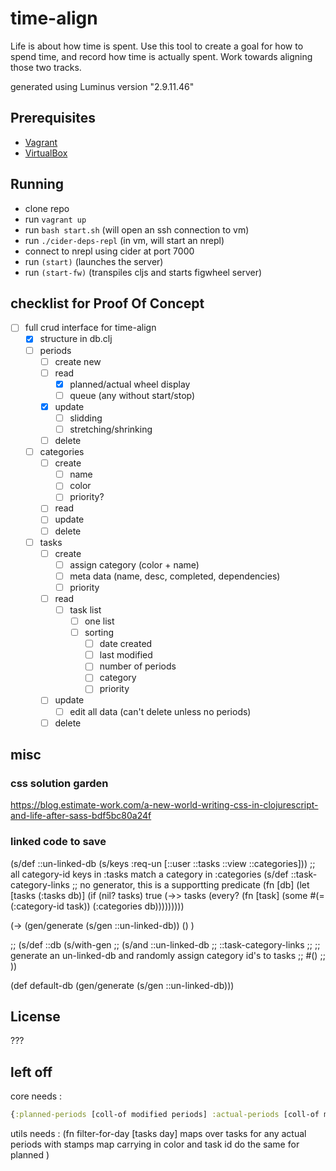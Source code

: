 # time-align

Life is about how time is spent. Use this tool to create a goal for how to spend time, and record how time is actually spent. Work towards aligning those two tracks.  

generated using Luminus version "2.9.11.46"

## Prerequisites
- [Vagrant][1]
- [VirtualBox][2]

[1]: https://www.vagrantup.com/
[2]: https://www.virtualbox.org/wiki/VirtualBox

## Running

- clone repo
- run `vagrant up`
- run `bash start.sh` (will open an ssh connection to vm)
- run `./cider-deps-repl` (in vm, will start an nrepl)
- connect to nrepl using cider at port 7000
- run `(start)` (launches the server)
- run `(start-fw)` (transpiles cljs and starts figwheel server)

## checklist for Proof Of Concept
- [ ] full crud interface for time-align
  - [x] structure in db.clj
  - [ ] periods
    - [ ] create new
    - [ ] read
      - [x] planned/actual wheel display
      - [ ] queue (any without start/stop)
    - [x] update
      - [ ] slidding
      - [ ] stretching/shrinking
    - [ ] delete
  - [ ] categories
    - [ ] create 
      - [ ] name
      - [ ] color
      - [ ] priority?
    - [ ] read 
    - [ ] update
    - [ ] delete
  - [ ] tasks
    - [ ] create
      - [ ] assign category (color + name)
      - [ ] meta data (name, desc, completed, dependencies)
      - [ ] priority
    - [ ] read
      - [ ] task list 
        - [ ] one list
        - [ ] sorting
          - [ ] date created
          - [ ] last modified
          - [ ] number of periods
          - [ ] category
          - [ ] priority
    - [ ] update
      - [ ] edit all data (can't delete unless no periods)
    - [ ] delete

## misc
### css solution garden
https://blog.estimate-work.com/a-new-world-writing-css-in-clojurescript-and-life-after-sass-bdf5bc80a24f
### linked code to save
(s/def ::un-linked-db (s/keys :req-un [::user ::tasks ::view ::categories]))
;; all category-id keys in :tasks match a category in :categories
(s/def ::task-category-links ;; no generator, this is a supportting predicate
  (fn [db]
    (let [tasks (:tasks db)]
      (if (nil? tasks)
        true
        (->> tasks
             (every?
              (fn [task]
                (some #(= (:category-id task))
                      (:categories db)))))))))

(-> (gen/generate (s/gen ::un-linked-db))
    ()
 )

;; (s/def ::db (s/with-gen
;;               (s/and ::un-linked-db
;;                      ::task-category-links
;;                      ;; generate an un-linked-db and randomly assign category id's to tasks
;;                      #()
;;                      ))

(def default-db (gen/generate (s/gen ::un-linked-db)))


## License
???

## left off
core needs : 
```clojure
{:planned-periods [coll-of modified periods] :actual-periods [coll-of modified periods]}
```
utils needs :
(fn filter-for-day [tasks day]
maps over tasks
for any actual periods with stamps 
map carrying in color and task id
do the same for planned
)

